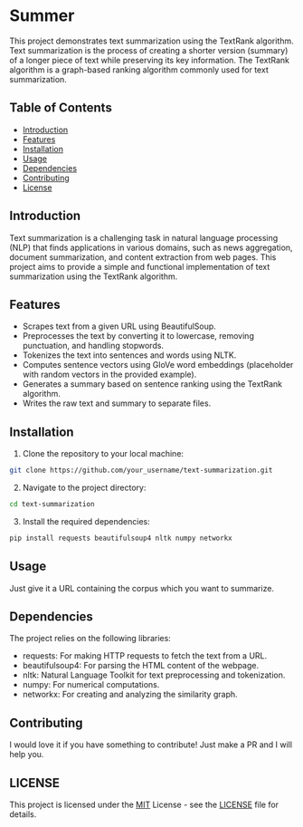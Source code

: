 # Summer

This project demonstrates text summarization using the TextRank algorithm. Text summarization is the process of creating a shorter version (summary) of a longer piece of text while preserving its key information. The TextRank algorithm is a graph-based ranking algorithm commonly used for text summarization.

## Table of Contents

- [Introduction](#introduction)
- [Features](#features)
- [Installation](#installation)
- [Usage](#usage)
- [Dependencies](#dependencies)
- [Contributing](#contributing)
- [License](#license)

## Introduction

Text summarization is a challenging task in natural language processing (NLP) that finds applications in various domains, such as news aggregation, document summarization, and content extraction from web pages. This project aims to provide a simple and functional implementation of text summarization using the TextRank algorithm.

## Features

- Scrapes text from a given URL using BeautifulSoup.
- Preprocesses the text by converting it to lowercase, removing punctuation, and handling stopwords.
- Tokenizes the text into sentences and words using NLTK.
- Computes sentence vectors using GloVe word embeddings (placeholder with random vectors in the provided example).
- Generates a summary based on sentence ranking using the TextRank algorithm.
- Writes the raw text and summary to separate files.

## Installation

1. Clone the repository to your local machine:
```bash
git clone https://github.com/your_username/text-summarization.git
```
2. Navigate to the project directory:
```bash
cd text-summarization
```
3. Install the required dependencies:
```bash
pip install requests beautifulsoup4 nltk numpy networkx
```
## Usage

Just give it a URL containing the corpus which you want to summarize.

## Dependencies

The project relies on the following libraries:

- requests: For making HTTP requests to fetch the text from a URL.
- beautifulsoup4: For parsing the HTML content of the webpage.
- nltk: Natural Language Toolkit for text preprocessing and tokenization.
- numpy: For numerical computations.
- networkx: For creating and analyzing the similarity graph.

## Contributing

I would love it if you have something to contribute!
Just make a PR and I will help you.

## LICENSE

This project is licensed under the [MIT](https://choosealicense.com/licenses/mit/) License - see the [LICENSE](LICENSE) file for details.

